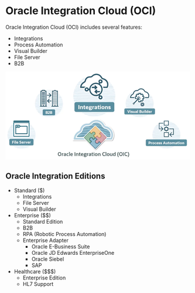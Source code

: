 # Oracle Integration Cloud (OCI)

Oracle Integration Cloud (OCI) includes several features:
- Integrations
- Process Automation
- Visual Builder
- File Server
- B2B

![Oracle Integration Cloud (OCI)](../imgs/oci.png)

## Oracle Integration Editions

- Standard ($)
    - Integrations
    - File Server
    - Visual Builder
- Enterprise ($$)
    - Standard Edition
    - B2B
    - RPA (Robotic Process Automation)
    - Enterprise Adapter
        - Oracle E-Business Suite
        - Oracle JD Edwards EnterpriseOne
        - Oracle Siebel
        - SAP
- Healthcare ($$$)
    - Enterprise Edition
    - HL7 Support